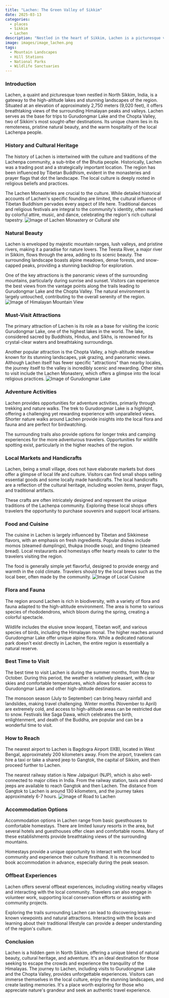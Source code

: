 ```yaml
---
title: "Lachen: The Green Valley of Sikkim"
date: 2025-03-13
categories:
  - places
  - Sikkim
  - Lachen
description: "Nestled in the heart of Sikkim, Lachen is a picturesque village surrounded by lush greenery and the majestic Kanchenjunga mountain range. Known as the 'Green Valley,' it offers breathtaking views of the mountains and vibrant landscapes. The village is also home to the famous Churachandpur Hot Spring, which attracts tourists seeking relaxation and natural beauty."
image: images/image_lachen.png
tags: 
  - Mountain Landscapes
  - Hill Stations
  - National Parks
  - Wildlife Sanctuaries
---
```



### **Introduction**

Lachen, a quaint and picturesque town nestled in North Sikkim, India, is a gateway to the high-altitude lakes and stunning landscapes of the region. Situated at an elevation of approximately 2,750 meters (9,020 feet), it offers breathtaking views of the surrounding Himalayan peaks and valleys. Lachen serves as the base for trips to Gurudongmar Lake and the Chopta Valley, two of Sikkim's most sought-after destinations. Its unique charm lies in its remoteness, pristine natural beauty, and the warm hospitality of the local Lachenpa people.

### **History and Cultural Heritage**

The history of Lachen is intertwined with the culture and traditions of the Lachenpa community, a sub-tribe of the Bhutia people. Historically, Lachen was a trading post and a strategically important location. The region has been influenced by Tibetan Buddhism, evident in the monasteries and prayer flags that dot the landscape. The local culture is deeply rooted in religious beliefs and practices.

The Lachen Monasteries are crucial to the culture. While detailed historical accounts of Lachen's specific founding are limited, the cultural influence of Tibetan Buddhism pervades every aspect of life here. Traditional dances and religious festivals are integral to the community's identity, often marked by colorful attire, music, and dance, celebrating the region's rich cultural tapestry. <img src="placeholder_image_monastery.jpg" alt="Image of Lachen Monastery or Cultural site">

### **Natural Beauty**

Lachen is enveloped by majestic mountain ranges, lush valleys, and pristine rivers, making it a paradise for nature lovers. The Teesta River, a major river in Sikkim, flows through the area, adding to its scenic beauty. The surrounding landscape boasts alpine meadows, dense forests, and snow-capped peaks, providing a stunning backdrop for exploration.

One of the key attractions is the panoramic views of the surrounding mountains, particularly during sunrise and sunset. Visitors can experience the best views from the vantage points along the trails leading to Gurudongmar Lake and the Chopta Valley. The natural environment is largely untouched, contributing to the overall serenity of the region. <img src="placeholder_image_mountain_view.jpg" alt="Image of Himalayan Mountain View">

### **Must-Visit Attractions**

The primary attraction of Lachen is its role as a base for visiting the iconic Gurudongmar Lake, one of the highest lakes in the world. The lake, considered sacred by Buddhists, Hindus, and Sikhs, is renowned for its crystal-clear waters and breathtaking surroundings.

Another popular attraction is the Chopta Valley, a high-altitude meadow known for its stunning landscapes, yak grazing, and panoramic views. Although Lachen itself has fewer specific "attractions" than nearby locales, the journey itself to the valley is incredibly scenic and rewarding. Other sites to visit include the Lachen Monastery, which offers a glimpse into the local religious practices. <img src="placeholder_image_gurudongmar_lake.jpg" alt="Image of Gurudongmar Lake">

### **Adventure Activities**

Lachen provides opportunities for adventure activities, primarily through trekking and nature walks. The trek to Gurudongmar Lake is a highlight, offering a challenging yet rewarding experience with unparalleled views. Shorter nature walks around Lachen provide insights into the local flora and fauna and are perfect for birdwatching.

The surrounding trails also provide options for longer treks and camping experiences for the more adventurous travelers. Opportunities for wildlife spotting exist, particularly in the higher reaches of the region.

### **Local Markets and Handicrafts**

Lachen, being a small village, does not have elaborate markets but does offer a glimpse of local life and culture. Visitors can find small shops selling essential goods and some locally made handicrafts. The local handicrafts are a reflection of the cultural heritage, including woolen items, prayer flags, and traditional artifacts.

These crafts are often intricately designed and represent the unique traditions of the Lachenpa community. Exploring these local shops offers travelers the opportunity to purchase souvenirs and support local artisans.

### **Food and Cuisine**

The cuisine in Lachen is largely influenced by Tibetan and Sikkimese flavors, with an emphasis on fresh ingredients. Popular dishes include momos (steamed dumplings), thukpa (noodle soup), and tingmo (steamed bread). Local restaurants and homestays offer hearty meals to cater to the travelers visiting the region.

The food is generally simple yet flavorful, designed to provide energy and warmth in the cold climate. Travelers should try the local brews such as the local beer, often made by the community. <img src="placeholder_image_local_cuisine.jpg" alt="Image of Local Cuisine">

### **Flora and Fauna**

The region around Lachen is rich in biodiversity, with a variety of flora and fauna adapted to the high-altitude environment. The area is home to various species of rhododendrons, which bloom during the spring, creating a colorful spectacle.

Wildlife includes the elusive snow leopard, Tibetan wolf, and various species of birds, including the Himalayan monal. The higher reaches around Gurudongmar Lake offer unique alpine flora. While a dedicated national park doesn't exist directly in Lachen, the entire region is essentially a natural reserve.

### **Best Time to Visit**

The best time to visit Lachen is during the summer months, from May to October. During this period, the weather is relatively pleasant, with clear skies and comfortable temperatures, which allows for easier access to Gurudongmar Lake and other high-altitude destinations.

The monsoon season (July to September) can bring heavy rainfall and landslides, making travel challenging. Winter months (November to April) are extremely cold, and access to high-altitude areas can be restricted due to snow. Festivals like Saga Dawa, which celebrates the birth, enlightenment, and death of the Buddha, are popular and can be a wonderful time to visit.

### **How to Reach**

The nearest airport to Lachen is Bagdogra Airport (IXB), located in West Bengal, approximately 200 kilometers away. From the airport, travelers can hire a taxi or take a shared jeep to Gangtok, the capital of Sikkim, and then proceed further to Lachen.

The nearest railway station is New Jalpaiguri (NJP), which is also well-connected to major cities in India. From the railway station, taxis and shared jeeps are available to reach Gangtok and then Lachen. The distance from Gangtok to Lachen is around 130 kilometers, and the journey takes approximately 6-7 hours. <img src="placeholder_image_road_to_lachen.jpg" alt="Image of Road to Lachen">

### **Accommodation Options**

Accommodation options in Lachen range from basic guesthouses to comfortable homestays. There are limited luxury resorts in the area, but several hotels and guesthouses offer clean and comfortable rooms. Many of these establishments provide breathtaking views of the surrounding mountains.

Homestays provide a unique opportunity to interact with the local community and experience their culture firsthand. It is recommended to book accommodation in advance, especially during the peak season.

### **Offbeat Experiences**

Lachen offers several offbeat experiences, including visiting nearby villages and interacting with the local community. Travelers can also engage in volunteer work, supporting local conservation efforts or assisting with community projects.

Exploring the trails surrounding Lachen can lead to discovering lesser-known viewpoints and natural attractions. Interacting with the locals and learning about their traditional lifestyle can provide a deeper understanding of the region's culture.

### **Conclusion**

Lachen is a hidden gem in North Sikkim, offering a unique blend of natural beauty, cultural heritage, and adventure. It's an ideal destination for those seeking to escape the crowds and experience the tranquility of the Himalayas. The journey to Lachen, including visits to Gurudongmar Lake and the Chopta Valley, provides unforgettable experiences. Visitors can immerse themselves in the local culture, enjoy the stunning landscapes, and create lasting memories. It's a place worth exploring for those who appreciate nature's grandeur and seek an authentic travel experience.



